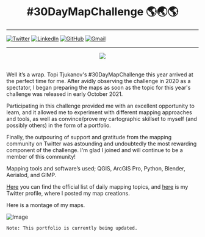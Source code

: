 <h1 align="center"><b>#30DayMapChallenge 🌎🌏🌎</b></h1>

***
[![Twitter](https://img.shields.io/badge/tyson_okoth-%231DA1F2.svg?style=for-the-badge&logo=Twitter&logoColor=white)](https://twitter.com/tyson_okoth)
[![LinkedIn](https://img.shields.io/badge/linkedin-%230077B5.svg?style=for-the-badge&logo=linkedin&logoColor=white)](https://www.linkedin.com/in/okoth-tyson-0968a9178/)
[![GitHub](https://img.shields.io/badge/github-%23121011.svg?style=for-the-badge&logo=github&logoColor=white)](https://github.com/tokoth)
[![Gmail](https://img.shields.io/badge/Gmail-D14836?style=for-the-badge&logo=gmail&logoColor=white)](mailto:tysonokoth8@gmail.com)

***

<table>
<p align="center"><a href="#" class="image fit"><img src="https://pbs.twimg.com/media/FFY0tXAXsAE3ZuB?format=jpg&name=4096x4096"></a></p>
</table>

Well it’s a wrap. Topi Tjukanov's #30DayMapChallenge this year arrived at the perfect time for me. After avidly observing the challenge in 2020 as a spectator, I began preparing the maps as soon as the topic for this year's challenge was released in early October 2021.

Participating in this challenge provided me with an excellent opportunity to learn, and it allowed me to experiment with different mapping approaches and tools, as well as convince/prove my cartographic skillset to myself (and possibly others) in the form of a portfolio. 

Finally, the outpouring of support and gratitude from the mapping community on Twitter was astounding and undoubtedly the most rewarding component of the challenge. I'm glad I joined and will continue to be a member of this community!

Mapping tools and software’s used; QGIS, ArcGIS Pro, Python, Blender, Aerialod, and GIMP.

[Here](https://twitter.com/tjukanov/status/1443868144905428992) you can find the official list of daily mapping topics, and [here](https://twitter.com/tyson_okoth) is my Twitter profile, where I posted my map creations.

Here is a montage of my maps.

![Image](https://drive.google.com/uc?export=view&id=1PYSNUub0T9utLj-mwMTJi5YbAYw9qoXH)


`Note: This portfolio is currently being updated.`
